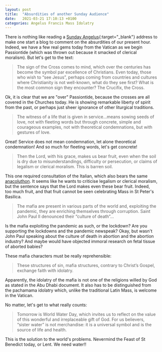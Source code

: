 ```yaml
---
layout: post
title:  "Absurdities of another Sunday Audience"
date:   2021-03-21 17:10:13 +0100
categories: Angelus Francis Mass Idolatry
---
```


There is nothing like reading a [Sunday Angelus](http://www.vatican.va/content/francesco/en/angelus/2021/documents/papa-francesco_angelus_20210321.html){:target="_blank"} address to make one start a blog to comment on the absurdities of our present hour.  Indeed, we have a few real gems today from the Vatican as we begin Passiontide (which was thrown out because it smacked of clerical moralism).  But let's get to the text:

>The sign of the Cross comes to mind, which over the centuries has become the symbol par excellence of Christians. Even today, those who wish to “see Jesus”, perhaps coming from countries and cultures where Christianity is not well-known, what do they see first? What is the most common sign they encounter? The Crucifix, the Cross.

Ok, it is clear that we are "over" Passiontide, because the crosses are all covered in the Churches today.  He is showing remarkable liberty of spirit from the past, or perhaps just sheer ignorance of other liturgical traditions.

>The witness of a life that is given in service...means sowing seeds of love, not with fleeting words but through concrete, simple and courageous examples, not with theoretical condemnations, but with gestures of love.

Great!  Service does not mean condemnation, let alone theoretical condemnation!  And so much for fleeting words, let's get concrete!

>Then the Lord, with his grace, makes us bear fruit, even when the soil is dry due to misunderstandings, difficulty or persecution, or claims of legalism or clerical moralism. This is barren soil.

This one required consultation of the Italian, which also bears the same [anacoluthon](https://en.wikipedia.org/wiki/Anacoluthon).  It seems like he wants to criticise legalism or clerical moralism, but the sentence says that the Lord makes even these bear fruit. Indeed, too much fruit, and that fruit cannot be seen celebrating Mass in St Peter's Basilica.

>The mafia are present in various parts of the world and, exploiting the pandemic, they are enriching themselves through corruption. Saint John Paul II denounced their “culture of death”...

Is the mafia exploiting the pandemic as such, or the lockdown?  Are you supporting the lockdowns and the pandemic newspeak?  Okay, but wasn't John Paul speaking about the culture of death in abortion and the abortion industry?  And maybe would have objected immoral research on fetal tissue of aborted babies?

These mafia characters must be really reprehensible:
>These structures of sin, mafia structures, contrary to Christ’s Gospel, exchange faith with idolatry.

Apparently, the idolatry of the mafia is not one of the religions willed by God as stated in the Abu Dhabi document.  It also has to be distinguished from the pachamama idolatry which, unlike the traditional Latin Mass, is welcome in the Vatican.

No matter, let's get to what really counts:
>Tomorrow is World Water Day, which invites us to reflect on the value of this wonderful and irreplaceable gift of God. For us believers, “sister water” is not merchandise: it is a universal symbol and is the source of life and health. 

This is the solution to the world's problems.  Nevermind the Feast of St Benedict today, or Lent. We need water!!
